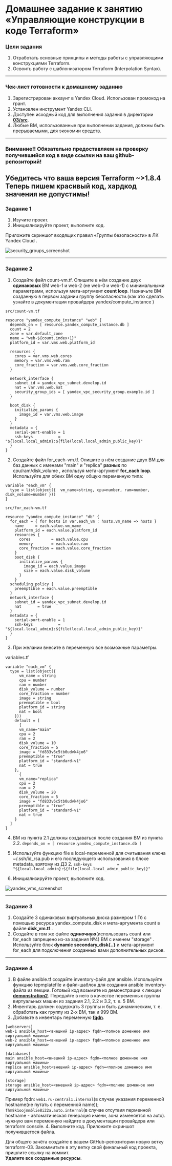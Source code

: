# Домашнее задание к занятию «Управляющие конструкции в коде Terraform»

### Цели задания

1. Отработать основные принципы и методы работы с управляющими конструкциями Terraform.
2. Освоить работу с шаблонизатором Terraform (Interpolation Syntax).

------

### Чек-лист готовности к домашнему заданию

1. Зарегистрирован аккаунт в Yandex Cloud. Использован промокод на грант.
2. Установлен инструмент Yandex CLI.
3. Доступен исходный код для выполнения задания в директории [**03/src**](https://github.com/netology-code/ter-homeworks/tree/main/03/src).
4. Любые ВМ, использованные при выполнении задания, должны быть прерываемыми, для экономии средств.

------

### Внимание!! Обязательно предоставляем на проверку получившийся код в виде ссылки на ваш github-репозиторий!
Убедитесь что ваша версия **Terraform** ~>1.8.4
Теперь пишем красивый код, хардкод значения не допустимы!
------

### Задание 1

1. Изучите проект.
2. Инициализируйте проект, выполните код. 

Приложите скриншот входящих правил «Группы безопасности» в ЛК Yandex Cloud .

![security_groups_screenshot](img/img1.png)

------

### Задание 2

1. Создайте файл count-vm.tf. Опишите в нём создание двух **одинаковых** ВМ  web-1 и web-2 (не web-0 и web-1) с минимальными параметрами, используя мета-аргумент **count loop**. Назначьте ВМ созданную в первом задании группу безопасности.(как это сделать узнайте в документации провайдера yandex/compute_instance )

`src/count-vm.tf`
```
resource "yandex_compute_instance" "web" {
  depends_on = [ resource.yandex_compute_instance.db ]
  count = 2
  zone = var.default_zone
  name = "web-${count.index+1}"
  platform_id = var.vms.web.platform_id
  
  resources {
    cores = var.vms.web.cores
    memory = var.vms.web.ram
    core_fraction = var.vms.web.core_fraction
  }
  
  network_interface {
    subnet_id = yandex_vpc_subnet.develop.id
    nat = var.vms.web.nat
    security_group_ids = [ yandex_vpc_security_group.example.id ]
  }
  
  boot_disk {
    initialize_params {
      image_id = var.vms.web.image
    }
  }
  metadata = {
    serial-port-enable = 1
    ssh-keys           = "${local.local_admin}:${file(local.local_admin_public_key)}"
  }
}
```

2. Создайте файл for_each-vm.tf. Опишите в нём создание двух ВМ для баз данных с именами "main" и "replica" **разных** по cpu/ram/disk_volume , используя мета-аргумент **for_each loop**. Используйте для обеих ВМ одну общую переменную типа:
```
variable "each_vm" {
  type = list(object({  vm_name=string, cpu=number, ram=number, disk_volume=number }))
}
``` 

`src/for_each-vm.tf`
```
resource "yandex_compute_instance" "db" {
  for_each = { for hosts in var.each_vm : hosts.vm_name => hosts }
    name     = each.value.vm_name
    platform_id = each.value.platform_id
    resources {
      cores         = each.value.cpu
      memory        = each.value.ram
      core_fraction = each.value.core_fraction
    }
    boot_disk {
      initialize_params {
        image_id = each.value.image
        size = each.value.disk_volume
      }
    }
  scheduling_policy {
    preemptible = each.value.preemptible
  }
  network_interface {
    subnet_id = yandex_vpc_subnet.develop.id
    nat       = true
  }
  metadata = {
    serial-port-enable = 1
    ssh-keys           = "${local.local_admin}:${file(local.local_admin_public_key)}"
  }
}
```

3. При желании внесите в переменную все возможные параметры.

variables.tf
```
variable "each_vm" {
  type = list(object({
      vm_name = string
      cpu = number
      ram = number
      disk_volume = number
      core_fraction = number 
      image = string
      preemptible = bool
      platform_id = string
      nat = bool
    }))
    default = [
      {
      vm_name="main"
      cpu = 2
      ram = 2
      disk_volume = 10
      core_fraction = 5 
      image = "fd833v6c5tb0udvk4jo6"
      preemptible = "true"
      platform_id = "standard-v1"
      nat = true
    },
      {
      vm_name="replica"
      cpu = 2
      ram = 2
      disk_volume = 20
      core_fraction = 5 
      image = "fd833v6c5tb0udvk4jo6"
      preemptible = "true"
      platform_id = "standard-v1"
      nat = true
    }
  ]
}
```

4. ВМ из пункта 2.1 должны создаваться после создания ВМ из пункта 2.2.
`depends_on = [ resource.yandex_compute_instance.db ]`

5. Используйте функцию file в local-переменной для считывания ключа ~/.ssh/id_rsa.pub и его последующего использования в блоке metadata, взятому из ДЗ 2.
`ssh-keys           = "${local.local_admin}:${file(local.local_admin_public_key)}"`

6. Инициализируйте проект, выполните код.

![yandex_vms_screenshot](img/img2.png)



------

### Задание 3

1. Создайте 3 одинаковых виртуальных диска размером 1 Гб с помощью ресурса yandex_compute_disk и мета-аргумента count в файле **disk_vm.tf** .
2. Создайте в том же файле **одиночную**(использовать count или for_each запрещено из-за задания №4) ВМ c именем "storage"  . Используйте блок **dynamic secondary_disk{..}** и мета-аргумент for_each для подключения созданных вами дополнительных дисков.

------

### Задание 4

1. В файле ansible.tf создайте inventory-файл для ansible.
Используйте функцию tepmplatefile и файл-шаблон для создания ansible inventory-файла из лекции.
Готовый код возьмите из демонстрации к лекции [**demonstration2**](https://github.com/netology-code/ter-homeworks/tree/main/03/demo).
Передайте в него в качестве переменных группы виртуальных машин из задания 2.1, 2.2 и 3.2, т. е. 5 ВМ.
2. Инвентарь должен содержать 3 группы и быть динамическим, т. е. обработать как группу из 2-х ВМ, так и 999 ВМ.
3. Добавьте в инвентарь переменную  [**fqdn**](https://cloud.yandex.ru/docs/compute/concepts/network#hostname).
``` 
[webservers]
web-1 ansible_host=<внешний ip-адрес> fqdn=<полное доменное имя виртуальной машины>
web-2 ansible_host=<внешний ip-адрес> fqdn=<полное доменное имя виртуальной машины>

[databases]
main ansible_host=<внешний ip-адрес> fqdn=<полное доменное имя виртуальной машины>
replica ansible_host<внешний ip-адрес> fqdn=<полное доменное имя виртуальной машины>

[storage]
storage ansible_host=<внешний ip-адрес> fqdn=<полное доменное имя виртуальной машины>
```
Пример fqdn: ```web1.ru-central1.internal```(в случае указания переменной hostname(не путать с переменной name)); ```fhm8k1oojmm5lie8i22a.auto.internal```(в случае отсутвия перменной hostname - автоматическая генерация имени,  зона изменяется на auto). нужную вам переменную найдите в документации провайдера или terraform console.
4. Выполните код. Приложите скриншот получившегося файла. 

Для общего зачёта создайте в вашем GitHub-репозитории новую ветку terraform-03. Закоммитьте в эту ветку свой финальный код проекта, пришлите ссылку на коммит.   
**Удалите все созданные ресурсы**.